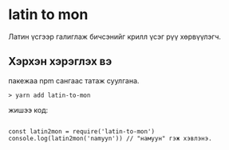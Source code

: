 # latin to mon

Латин үсгээр галиглаж бичсэнийг крилл үсэг рүү хөрвүүлэгч.

## Хэрхэн хэрэглэх вэ

пакежаа npm сангаас татаж суулгана.

```
> yarn add latin-to-mon
```

жишээ код:

```

const latin2mon = require('latin-to-mon')
console.log(latin2mon('namyyn')) // "намуун" гэж хэвлэнэ.

```
